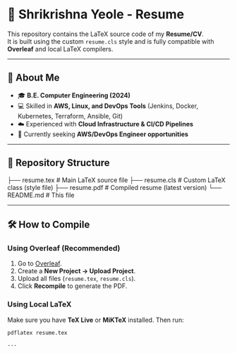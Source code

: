 # 📄 Shrikrishna Yeole - Resume

This repository contains the LaTeX source code of my **Resume/CV**.  
It is built using the custom `resume.cls` style and is fully compatible with **Overleaf** and local LaTeX compilers.

---

## 🚀 About Me
- 🎓 **B.E. Computer Engineering (2024)**
- 💻 Skilled in **AWS, Linux, and DevOps Tools** (Jenkins, Docker, Kubernetes, Terraform, Ansible, Git)
- ☁️ Experienced with **Cloud Infrastructure & CI/CD Pipelines**
- 📌 Currently seeking **AWS/DevOps Engineer opportunities**

---

## 📂 Repository Structure
├── resume.tex # Main LaTeX source file
├── resume.cls # Custom LaTeX class (style file)
├── resume.pdf # Compiled resume (latest version)
└── README.md # This file



---

## 🛠️ How to Compile

### Using Overleaf (Recommended)
1. Go to [Overleaf](https://overleaf.com).
2. Create a **New Project → Upload Project**.
3. Upload all files (`resume.tex`, `resume.cls`).
4. Click **Recompile** to generate the PDF.

### Using Local LaTeX
Make sure you have **TeX Live** or **MiKTeX** installed. Then run:
```bash
pdflatex resume.tex

---
